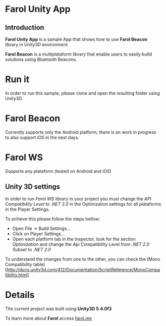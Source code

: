 # Farol Unity App

## Introduction

**Farol Unity App** is a sample App that shows how to use **Farol Beacon** library in Unity3D environment. 

**Farol Beacon** is a multiplataform library that enable users to easily build solutions using Bluetooth Beacons.

# Run it

In order to run this sample, please clone and open the resulting folder using Unity3D. 

# Farol Beacon

Currently supports only the  Android platform, there is an work in progress to also support iOS in the next days. 

# Farol WS 

Supports any plataform (tested on Android and iOS)

## Unity 3D settings

In order to run *Farol WS* library in your project you must change the *API Compatibility Level* to *.NET 2.0* in the Optimization settings for all plataforms in the Player Settings.

To achieve this please follow the steps bellow: 
 * Open File -> Build Settings...
 * Click on Player Settings...
 * Open each platform tab in the Inspector, look for the section *Optimization* and change the Api Compatibility Level from *.NET 2.0 Subset* to *.NET 2.0*

 To understand the changes from one to the other, you can check the (Mono Compatibility table)[http://docs.unity3d.com/412/Documentation/ScriptReference/MonoCompatibility.html]

# Details

The current project was built using **Unity3D 5.4.0f3**

To learn more about **Farol** access [farol.me](http://farol.me)
